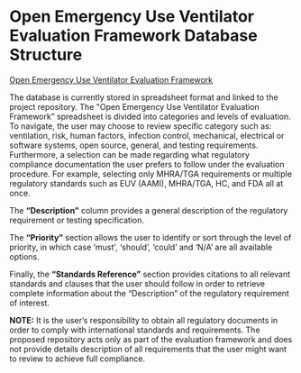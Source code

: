 # Open Emergency Use Ventilator Evaluation Framework Database Structure

[Open Emergency Use Ventilator Evaluation Framework](https://docs.google.com/spreadsheets/d/1gZCyhApbfuuTKdAJZoyu9oNsZNAQVqM0uN2yYx3lXxI/edit#gid=2143777926) 

The database is currently stored in spreadsheet format and linked to the project repository. The "Open Emergency Use Ventilator Evaluation Framework” spreadsheet is divided into categories and levels of evaluation. To navigate, the user may choose to review specific category such as: ventilation, risk, human factors, infection control, mechanical, electrical or software systems, open source, general, and testing requirements. Furthermore, a selection can be made regarding what regulatory compliance documentation the user prefers to follow under the evaluation procedure. For example, selecting only MHRA/TGA requirements or multiple regulatory standards such as EUV (AAMI), MHRA/TGA, HC, and FDA all at once. 

The **“Description”** column provides a general description of the regulatory requirement or testing specification. 

The **“Priority”** section allows the user to identify or sort through the level of priority, in which case ‘must', ‘should’, ‘could’ and ‘N/A’ are all available options. 

Finally, the **“Standards Reference”** section provides citations to all relevant standards and clauses that the user should follow in order to retrieve complete information about the “Description” of the regulatory requirement of interest. 

**NOTE:** It is the user’s responsibility to obtain all regulatory documents in order to comply with international standards and requirements. The proposed repository acts only as part of the evaluation framework and does not provide details description of all requirements that the user might want to review to achieve full compliance. 

